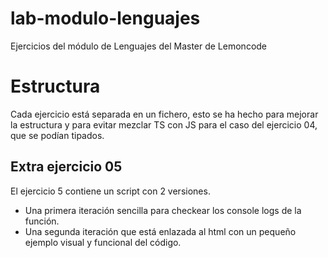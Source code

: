# lab-modulo-lenguajes
Ejercicios del módulo de Lenguajes del Master de Lemoncode
# Estructura
Cada ejercicio está separada en un fichero, esto se ha hecho para mejorar la estructura y para evitar mezclar TS con JS para el caso del ejercicio 04, que se podían tipados.

## Extra ejercicio 05
El ejercicio 5 contiene un script con 2 versiones. 
- Una primera iteración sencilla para checkear los console logs de la función.
- Una segunda iteración que está enlazada al html con un pequeño ejemplo visual y funcional del código.
